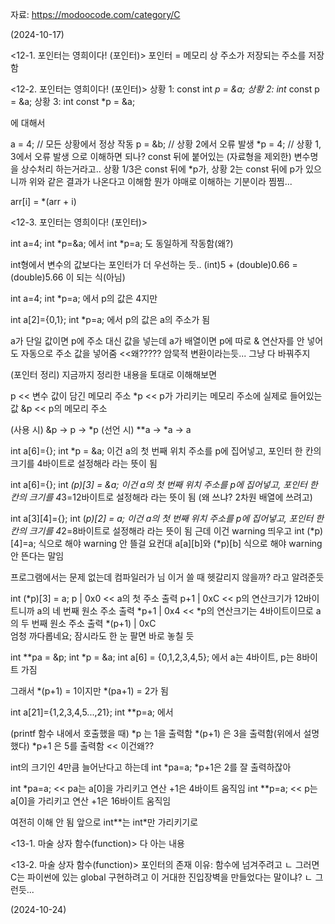 자료: https://modoocode.com/category/C

(2024-10-17)

<12-1. 포인터는 영희이다! (포인터)>
포인터 = 메모리 상 주소가 저장되는 주소를 저장함


<12-2. 포인터는 영희이다! (포인터)>
상황 1: const int *p = &a;
상황 2: int* const p = &a;
상황 3: int const *p = &a;

에 대해서

a = 4;  // 모든 상황에서 정상 작동
p = &b; // 상황 2에서 오류 발생
*p = 4; // 상황 1, 3에서 오류 발생
으로 이해하면 되나? const 뒤에 붙어있는 (자료형을 제외한) 변수명을 상수처리 하는거라고..
상황 1/3은 const 뒤에 *p가, 상황 2는 const 뒤에 p가 있으니까 위와 같은 결과가 나온다고 이해함
뭔가 야매로 이해하는 기분이라 찜찜...

arr[i] = *(arr + i)


<12-3. 포인터는 영희이다! (포인터)>

int a=4;
int *p=&a;
에서
int *p=a;
도 동일하게 작동함(왜?)

int형에서 변수의 값보다는 포인터가 더 우선하는 듯..
(int)5 + (double)0.66 = (double)5.66
이 되는 식(아님)


int a=4;
int *p=a;
에서 p의 값은 4지만

int a[2]={0,1};
int *p=a;
에서 p의 값은 a의 주소가 됨

a가 단일 값이면 p에 주소 대신 값을 넣는데 a가 배열이면 p에 따로 & 연산자를 안 넣어도 자동으로 주소 값을 넣어줌 <<왜?????
암묵적 변환이라는듯... 그냥 다 바꿔주지


(포인터 정리)
지금까지 정리한 내용을 토대로 이해해보면


p << 변수 값이 담긴 메모리 주소
*p << p가 가리키는 메모리 주소에 실제로 들어있는 값
&p << p의 메모리 주소

(사용 시) &p -> p -> *p
(선언 시) **a -> *a -> a


int a[6]={};
int *p = &a; 
이건 a의 첫 번째 위치 주소를 p에 집어넣고, 포인터 한 칸의 크기를 4바이트로 설정해라
라는 뜻이 됨


int a[6]={};
int *(p)[3] = &a;
이건 a의 첫 번째 위치 주소를 p에 집어넣고, 포인터 한 칸의 크기를 4*3=12바이트로 설정해라
라는 뜻이 됨
(왜 쓰냐? 2차원 배열에 쓰려고)


int a[3][4]={};
int (*p)[2] = a;
이건 a의 첫 번째 위치 주소를 p에 집어넣고, 포인터 한 칸의 크기를 4*2=8바이트로 설정해라
라는 뜻이 됨
근데 이건 warning 띄우고 int (*p)[4]=a; 식으로 해야 warning 안 뜰걸
요컨대 a[a][b]와 (*p)[b] 식으로 해야 warning 안 뜬다는 말임

프로그램에서는 문제 없는데 컴파일러가 님 이거 쓸 때 헷갈리지 않을까? 라고 알려준듯


int (*p)[3] = a;
p       | 0x0     << a의 첫 주소 출력
p+1     | 0xC     << p의 연산크기가 12바이트니까 a의 네 번째 원소 주소 출력
*p+1    | 0x4     << *p의 연산크기는 4바이트이므로 a의 두 번째 원소 주소 출력
*(p+1)  | 0xC     
엄청 까다롭네요; 잠시라도 한 눈 팔면 바로 놓칠 듯



int **pa = &p;
int *p = &a;
int a[6] = {0,1,2,3,4,5};
에서
a는 4바이트, p는 8바이트 가짐

그래서
*(p+1) = 1이지만
*(pa+1) = 2가 됨



int a[21]={1,2,3,4,5...,21};
int **p=a;
에서

(printf 함수 내에서 호출했을 때)
*p      는 1을 출력함
*(p+1)  은 3을 출력함(위에서 설명했다)
*p+1    은 5를 출력함 << 이건왜??

int의 크기인 4만큼 늘어난다고 하는데
int *pa=a; *p+1은 2를 잘 출력하잖아

int *pa=a; << pa는 a[0]을 가리키고 연산 +1은  4바이트 움직임
int **p=a; <<  p는 a[0]을 가리키고 연산 +1은 16바이트 움직임

여전히 이해 안 됨
앞으로 int**는 int*만 가리키기로




<13-1. 마술 상자 함수(function)>
다 아는 내용

<13-2. 마술 상자 함수(function)>
포인터의 존재 이유: 함수에 넘겨주려고
ㄴ 그러면 C는 파이썬에 있는 global 구현하려고 이 거대한 진입장벽을 만들었다는 말이냐?
ㄴ 그런듯...




(2024-10-24)
